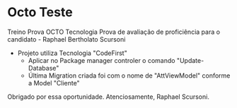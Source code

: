 # Octo Teste
Treino Prova OCTO Tecnologia
Prova de avaliação de proficiência para o candidato - Raphael Bertholato Scursoni

- Projeto utiliza Tecnologia "CodeFirst"
  - Aplicar no Package manager controler o comando "Update-Database"
  - Última Migration criada foi com o nome de "AttViewModel" conforme a Model "Cliente"



Obrigado por essa oportunidade.
Atenciosamente,
Raphael Scursoni.
